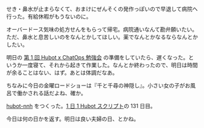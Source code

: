 せき・鼻水が止まらなくて、おまけにぜんそくの発作っぽいので早退して病院へ行った。有給休暇がもうないのに。

オーバードース気味の処方せんをもらって帰宅。病院通いなんて勘弁願いたい。ただ、鼻水と息苦しいのをなんとかしてほしい。薬でなんとかなるならなんとかしたい。

明日の [第 1 回 Hubot x ChatOps 勉強会](http://connpass.com/event/9370/) の準備をしていたら、遅くなった。というか一度寝て、それから起きて作業した。なんとか終わったので、明日は時間が余ることはない、はず。あとは体調だなあ。

ちなみに今日の金曜ロードショーは『千と千尋の神隠し』。小さい女の子がお風呂で働かされる話だよね、確か。

[hubot-nnh][gh:bouzuya/hubot-nnh] をつくった。[1 日 1 Hubot スクリプト][hubot-script-per-day]の 131 日目。

今日は何の日かを返す。明日は良い夫婦の日、とかね。

[gh:bouzuya/hubot-nnh]: https://github.com/bouzuya/hubot-nnh
[hubot-script-per-day]: http://blog.bouzuya.net/posts?tags=hubot-script-per-day
